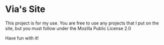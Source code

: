 # Via's Site

This project is for my use. You are free to use any projects that I put on the site, but you must follow under the Mozilla Public License 2.0

Have fun with it!